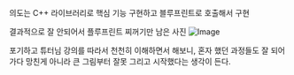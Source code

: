 의도는 C++ 라이브러리로 핵심 기능 구현하고 블루프린트로 호출해서 구현

결과적으로 잘 안되어서 플루프린트 찌꺼기만 남은 사진
![Image](https://github.com/user-attachments/assets/60ffccf7-1e48-4e85-bf8f-c4757fc44c31)

포기하고 튜터님 강의를 따라서 천천히 이해하면서 해보니,  혼자 했던 과정들도 잘 되어가다 망친게 아니라 큰 그림부터 잘못 그리고 시작했다는 생각이 든다.
